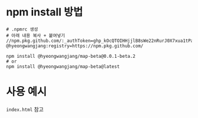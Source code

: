 # npm install 방법
```
# .npmrc 생성
# 아래 내용 복사 + 붙여넣기
//npm.pkg.github.com/:_authToken=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
@hyeongwangjang:registry=https://npm.pkg.github.com/
```

```
npm install @hyeongwangjang/map-beta@0.0.1-beta.2
# or
npm install @hyeongwangjang/map-beta@latest
```

# 사용 예시
`index.html` 참고